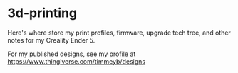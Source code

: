 # 3d-printing

Here's where store my print profiles, firmware, upgrade tech tree, and other notes for my Creality Ender 5.

For my published designs, see my profile at https://www.thingiverse.com/timmeyb/designs